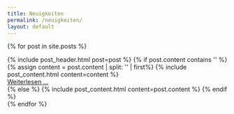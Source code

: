 ```yaml
---
title: Neuigkeiten
permalink: /neuigkeiten/
layout: default
---
```

{% for post in site.posts %}
  <article class="content">
    {% include post_header.html post=post %}
    {% if post.content contains '<!--more-->' %}
      {% assign content = post.content | split: '<!--more-->' | first%}
      {% include post_content.html content=content %}
      <footer>
        <a href='{{ post.url | prepend: site.baseurl }}'>Weiterlesen … </a>
      </footer>
    {% else %}
      {% include post_content.html content=post.content %}
    {% endif %}
  </article>
{% endfor %}
